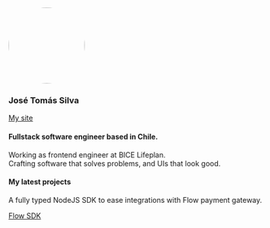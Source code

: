 
<img style='width:150px; height:150px; border-radius:50%' src='https://github.com/JoseTomasSilvaZ/JoseTomasSilvaZ/assets/58149194/b5561684-55ff-4492-a19a-2c393c7446f5'/>
  
### José Tomás Silva
[My site](https://www.jtsz.dev)
#### Fullstack software engineer based in Chile.

<p style="margin-top:1rem;">
Working as frontend engineer at BICE Lifeplan.<br/>
Crafting software that solves problems, and UIs that look good.
</p>

#### My latest projects

<p style="margin-top:1rem;">
  A fully typed NodeJS SDK to ease integrations with Flow payment gateway.
</p>

[Flow SDK](https://www.npmjs.com/package/flow-sdk)




